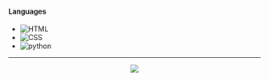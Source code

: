 
#### Languages
+ ![HTML](https://img.shields.io/badge/-HTML-FF008F)
+ ![CSS](https://img.shields.io/badge/-CSS-FF008F)
+ ![python](https://img.shields.io/badge/-Python-FF008F)


---

<p align="center">
    <a href="https://discord.gg/VHtvszBAx3"><img src="https://img.shields.io/badge/-pirxcy"/></a>
</p>
